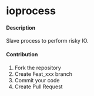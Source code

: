 # ioprocess

#### Description
Slave process to perform risky IO.

#### Contribution

1.  Fork the repository
2.  Create Feat_xxx branch
3.  Commit your code
4.  Create Pull Request
